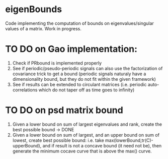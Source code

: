 # eigenBounds
Code implementing the computation of bounds on eigenvalues/singular values of a matrix.
Work in progress.


# TO DO on Gao implementation:
1) Check if PRbound is implemented properly
2) See if periodic/pseudo-periodic signals can also use the factorization of covariance trick to get a bound
(periodic signals naturaly have a dimensionality bound, but they do not fit within the given framework)
3) See if results can be extended to  circulant matrices 
(i.e. periodic auto-correlations which do not taper off as time goes to infinity)

# TO DO on psd matrix bound
1) Given a lower bound on sum of largest eigenvalues and rank, create the best possible bound -> DONE
2) Given a lower bound on sum of largest, and an upper bound on sum of lowest, create best possible bound: i.e. take max(lowerBound,tr(C)-upperBound), and if result is not a concave bound (it need not be), then generate the minimum cocave curve that is above the max() curve.


